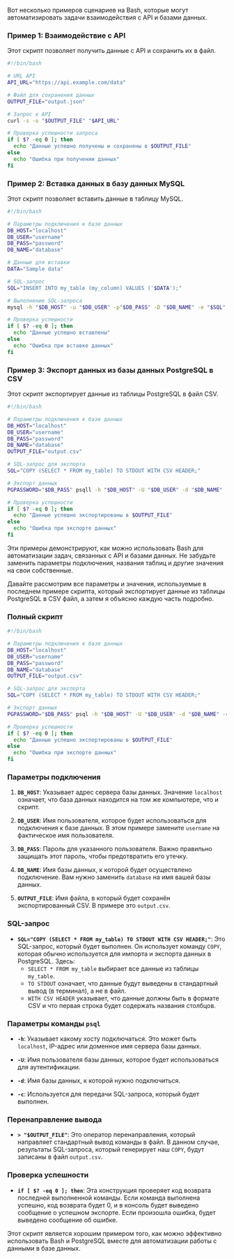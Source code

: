Вот несколько примеров сценариев на Bash, которые могут автоматизировать задачи взаимодействия с API и базами данных.

### Пример 1: Взаимодействие с API

Этот скрипт позволяет получить данные с API и сохранить их в файл.

```bash
#!/bin/bash

# URL API
API_URL="https://api.example.com/data"

# Файл для сохранения данных
OUTPUT_FILE="output.json"

# Запрос к API
curl -s -o "$OUTPUT_FILE" "$API_URL"

# Проверка успешности запроса
if [ $? -eq 0 ]; then
  echo "Данные успешно получены и сохранены в $OUTPUT_FILE"
else
  echo "Ошибка при получении данных"
fi
```

### Пример 2: Вставка данных в базу данных MySQL

Этот скрипт позволяет вставить данные в таблицу MySQL.

```bash
#!/bin/bash

# Параметры подключения к базе данных
DB_HOST="localhost"
DB_USER="username"
DB_PASS="password"
DB_NAME="database"

# Данные для вставки
DATA="Sample data"

# SQL-запрос
SQL="INSERT INTO my_table (my_column) VALUES ('$DATA');"

# Выполнение SQL-запроса
mysql -h "$DB_HOST" -u "$DB_USER" -p"$DB_PASS" -D "$DB_NAME" -e "$SQL"

# Проверка успешности
if [ $? -eq 0 ]; then
  echo "Данные успешно вставлены"
else
  echo "Ошибка при вставке данных"
fi
```

### Пример 3: Экспорт данных из базы данных PostgreSQL в CSV

Этот скрипт экспортирует данные из таблицы PostgreSQL в файл CSV.

```bash
#!/bin/bash

# Параметры подключения к базе данных
DB_HOST="localhost"
DB_USER="username"
DB_PASS="password"
DB_NAME="database"
OUTPUT_FILE="output.csv"

# SQL-запрос для экспорта
SQL="COPY (SELECT * FROM my_table) TO STDOUT WITH CSV HEADER;"

# Экспорт данных
PGPASSWORD="$DB_PASS" psqll -h "$DB_HOST" -U "$DB_USER" -d "$DB_NAME" -c "$SQL" > "$OUTPUT_FILE"

# Проверка успешности
if [ $? -eq 0 ]; then
  echo "Данные успешно экспортированы в $OUTPUT_FILE"
else
  echo "Ошибка при экспорте данных"
fi
```

Эти примеры демонстрируют, как можно использовать Bash для автоматизации задач, связанных с API и базами данных. Не забудьте заменить параметры подключения, названия таблиц и другие значения на свои собственные.

Давайте рассмотрим все параметры и значения, используемые в последнем примере скрипта, который экспортирует данные из таблицы PostgreSQL в CSV файл, а затем я объясню каждую часть подробно.

### Полный скрипт

```bash
#!/bin/bash

# Параметры подключения к базе данных
DB_HOST="localhost"
DB_USER="username"
DB_PASS="password"
DB_NAME="database"
OUTPUT_FILE="output.csv"

# SQL-запрос для экспорта
SQL="COPY (SELECT * FROM my_table) TO STDOUT WITH CSV HEADER;"

# Экспорт данных
PGPASSWORD="$DB_PASS" psql -h "$DB_HOST" -U "$DB_USER" -d "$DB_NAME" -c "$SQL" > "$OUTPUT_FILE"

# Проверка успешности
if [ $? -eq 0 ]; then
  echo "Данные успешно экспортированы в $OUTPUT_FILE"
else
  echo "Ошибка при экспорте данных"
fi
```

### Параметры подключения

1. **`DB_HOST`**: Указывает адрес сервера базы данных. Значение `localhost` означает, что база данных находится на том же компьютере, что и скрипт.

2. **`DB_USER`**: Имя пользователя, которое будет использоваться для подключения к базе данных. В этом примере замените `username` на фактическое имя пользователя.

3. **`DB_PASS`**: Пароль для указанного пользователя. Важно правильно защищать этот пароль, чтобы предотвратить его утечку.

4. **`DB_NAME`**: Имя базы данных, к которой будет осуществлено подключение. Вам нужно заменить `database` на имя вашей базы данных.

5. **`OUTPUT_FILE`**: Имя файла, в который будет сохранён экспортированный CSV. В примере это `output.csv`.

### SQL-запрос

- **`SQL="COPY (SELECT * FROM my_table) TO STDOUT WITH CSV HEADER;"`**: Это SQL-запрос, который будет выполнен. Он использует команду `COPY`, которая обычно используется для импорта и экспорта данных в PostgreSQL. Здесь:
  - `SELECT * FROM my_table` выбирает все данные из таблицы `my_table`.
  - `TO STDOUT` означает, что данные будут выведены в стандартный вывод (в терминал), а не в файл.
  - `WITH CSV HEADER` указывает, что данные должны быть в формате CSV и что первая строка будет содержать названия столбцов.

### Параметры команды `psql`

- **`-h`**: Указывает какому хосту подключаться. Это может быть `localhost`, IP-адрес или доменное имя сервера базы данных.

- **`-U`**: Имя пользователя базы данных, которое будет использоваться для аутентификации.

- **`-d`**: Имя базы данных, к которой нужно подключиться.

- **`-c`**: Используется для передачи SQL-запроса, который будет выполнен.

### Перенаправление вывода

- **`> "$OUTPUT_FILE"`**: Это оператор перенаправления, который направляет стандартный вывод команды в файл. В данном случае, результаты SQL-запроса, который генерирует наш `COPY`, будут записаны в файл `output.csv`.

### Проверка успешности

- **`if [ $? -eq 0 ]; then`**: Эта конструкция проверяет код возврата последней выполненной команды. Если команда выполнена успешно, код возврата будет 0, и в консоль будет выведено сообщение о успешном экспорте. Если произошла ошибка, будет выведено сообщение об ошибке.

Этот скрипт является хорошим примером того, как можно эффективно использовать Bash и PostgreSQL вместе для автоматизации работы с данными в базе данных.

